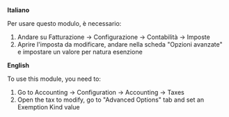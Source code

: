 **Italiano**

Per usare questo modulo, è necessario:

1.  Andare su Fatturazione -\> Configurazione -\> Contabilità -\> Imposte
2.  Aprire l'imposta da modificare, andare nella scheda "Opzioni avanzate" e impostare
    un valore per natura esenzione

**English**

To use this module, you need to:

1.  Go to Accounting -\> Configuration -\> Accounting -\> Taxes
2.  Open the tax to modify, go to "Advanced Options" tab and set an Exemption Kind value

